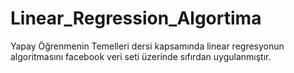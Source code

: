 # Linear_Regression_Algortima
Yapay Öğrenmenin Temelleri dersi kapsamında linear regresyonun algoritmasını facebook veri seti üzerinde sıfırdan uygulanmıştır.
